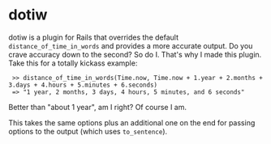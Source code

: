 # dotiw

dotiw is a plugin for Rails that overrides the default `distance_of_time_in_words` and provides a more accurate output. Do you crave accuracy down to the second? So do I. That's why I made this plugin. Take this for a totally kickass example:

     >> distance_of_time_in_words(Time.now, Time.now + 1.year + 2.months + 3.days + 4.hours + 5.minutes + 6.seconds)
     => "1 year, 2 months, 3 days, 4 hours, 5 minutes, and 6 seconds"
     
Better than "about 1 year", am I right? Of course I am.

This takes the same options plus an additional one on the end for passing options to the output (which uses `to_sentence`). 